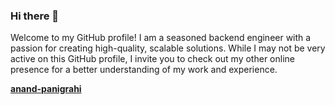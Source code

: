 ### Hi there 👋

Welcome to my GitHub profile! I am a seasoned backend engineer with a passion for creating high-quality, scalable solutions. While I may not be very active on this GitHub profile, I invite you to check out my other online presence for a better understanding of my work and experience.

**[anand-panigrahi](https://www.github.com/anand-panigrahi)**

